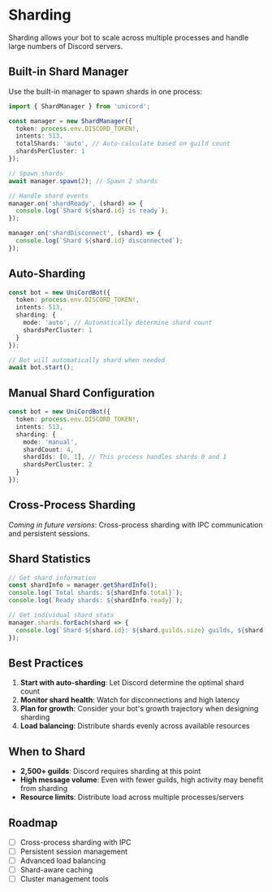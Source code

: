 # Sharding

Sharding allows your bot to scale across multiple processes and handle large numbers of Discord servers.

## Built-in Shard Manager

Use the built-in manager to spawn shards in one process:

```typescript
import { ShardManager } from 'unicord';

const manager = new ShardManager({
  token: process.env.DISCORD_TOKEN!,
  intents: 513,
  totalShards: 'auto', // Auto-calculate based on guild count
  shardsPerCluster: 1
});

// Spawn shards
await manager.spawn(2); // Spawn 2 shards

// Handle shard events
manager.on('shardReady', (shard) => {
  console.log(`Shard ${shard.id} is ready`);
});

manager.on('shardDisconnect', (shard) => {
  console.log(`Shard ${shard.id} disconnected`);
});
```

## Auto-Sharding

```typescript
const bot = new UniCordBot({
  token: process.env.DISCORD_TOKEN!,
  intents: 513,
  sharding: {
    mode: 'auto', // Automatically determine shard count
    shardsPerCluster: 1
  }
});

// Bot will automatically shard when needed
await bot.start();
```

## Manual Shard Configuration

```typescript
const bot = new UniCordBot({
  token: process.env.DISCORD_TOKEN!,
  intents: 513,
  sharding: {
    mode: 'manual',
    shardCount: 4,
    shardIds: [0, 1], // This process handles shards 0 and 1
    shardsPerCluster: 2
  }
});
```

## Cross-Process Sharding

*Coming in future versions*: Cross-process sharding with IPC communication and persistent sessions.

## Shard Statistics

```typescript
// Get shard information
const shardInfo = manager.getShardInfo();
console.log(`Total shards: ${shardInfo.total}`);
console.log(`Ready shards: ${shardInfo.ready}`);

// Get individual shard stats
manager.shards.forEach(shard => {
  console.log(`Shard ${shard.id}: ${shard.guilds.size} guilds, ${shard.ping}ms ping`);
});
```

## Best Practices

1. **Start with auto-sharding**: Let Discord determine the optimal shard count
2. **Monitor shard health**: Watch for disconnections and high latency
3. **Plan for growth**: Consider your bot's growth trajectory when designing sharding
4. **Load balancing**: Distribute shards evenly across available resources

## When to Shard

- **2,500+ guilds**: Discord requires sharding at this point
- **High message volume**: Even with fewer guilds, high activity may benefit from sharding
- **Resource limits**: Distribute load across multiple processes/servers

## Roadmap

- [ ] Cross-process sharding with IPC
- [ ] Persistent session management
- [ ] Advanced load balancing
- [ ] Shard-aware caching
- [ ] Cluster management tools
